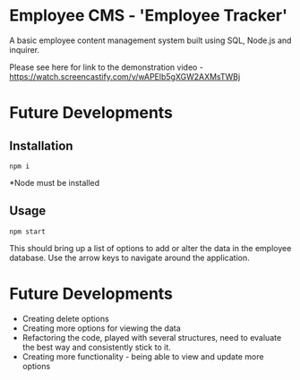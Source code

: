 # Employee CMS - 'Employee Tracker'


A basic employee content management system built using SQL, Node.js and inquirer.

Please see here for link to the demonstration video -https://watch.screencastify.com/v/wAPElb5gXGW2AXMsTWBj 

# Future Developments



## Installation

```
npm i

```
*Node must be installed

## Usage

```
npm start

```
This should bring up a list of options to add or alter the data in the employee database. Use the arrow keys to navigate around the application.

# Future Developments

- Creating delete options
- Creating more options for viewing the data
- Refactoring the code, played with several structures, need to evaluate the best way and consistently stick to it.
- Creating more functionality - being able to view and update more options
